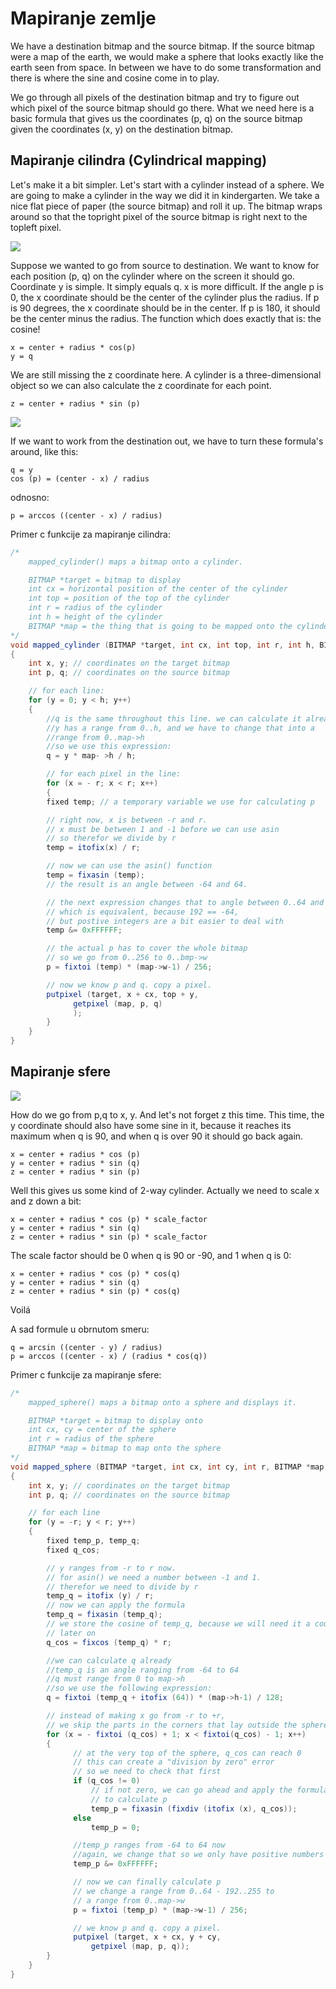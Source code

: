 # Mapiranje zemlje

We have a destination bitmap and the source bitmap. If the source bitmap were a map of the earth, we would make a sphere that looks exactly like the earth seen from space. In between we have to do some transformation and there is where the sine and cosine come in to play.

We go through all pixels of the destination bitmap and try to figure out which pixel of the source bitmap should go there. What we need here is a basic formula that gives us the coordinates (p, q) on the source bitmap given the coordinates (x, y) on the destination bitmap.

## Mapiranje cilindra (Cylindrical mapping)

Let's make it a bit simpler. Let's start with a cylinder instead of a sphere. We are going to make a cylinder in the way we did it in kindergarten. We take a nice flat piece of paper (the source bitmap) and roll it up. The bitmap wraps around so that the topright pixel of the source bitmap is right next to the topleft pixel.

![](slike/mapiranje-cilindra.gif)

Suppose we wanted to go from source to destination. We want to know for each position (p, q) on the cylinder where on the screen it should go. Coordinate y is simple. It simply equals q. x is more difficult. If the angle p is 0, the x coordinate should be the center of the cylinder plus the radius. If p is 90 degrees, the x coordinate should be in the center. If p is 180, it should be the center minus the radius. The function which does exactly that is: the cosine!

```
x = center + radius * cos(p)
y = q
```

We are still missing the z coordinate here. A cylinder is a three-dimensional object so we can also calculate the z coordinate for each point.
```
z = center + radius * sin (p)
```

![](slike/mapiranje-cilindra2.gif)

If we want to work from the destination out, we have to turn these formula's around, like this:
```
q = y
cos (p) = (center - x) / radius
```
odnosno:
```
p = arccos ((center - x) / radius)
```

Primer c funkcije za mapiranje cilindra:
```java
/*
    mapped_cylinder() maps a bitmap onto a cylinder.

    BITMAP *target = bitmap to display
    int cx = horizontal position of the center of the cylinder
    int top = position of the top of the cylinder
    int r = radius of the cylinder
    int h = height of the cylinder
    BITMAP *map = the thing that is going to be mapped onto the cylinder
*/
void mapped_cylinder (BITMAP *target, int cx, int top, int r, int h, BITMAP *map)
{    
    int x, y; // coordinates on the target bitmap
    int p, q; // coordinates on the source bitmap

    // for each line:
    for (y = 0; y < h; y++)
    {
        //q is the same throughout this line. we can calculate it already
        //y has a range from 0..h, and we have to change that into a
        //range from 0..map->h
        //so we use this expression:
        q = y * map- >h / h;

        // for each pixel in the line:
        for (x = - r; x < r; x++)
        {
        fixed temp; // a temporary variable we use for calculating p

        // right now, x is between -r and r.
        // x must be between 1 and -1 before we can use asin
        // so therefor we divide by r
        temp = itofix(x) / r;

        // now we can use the asin() function
        temp = fixasin (temp);
        // the result is an angle between -64 and 64.        

        // the next expression changes that to angle between 0..64 and 192..255,
        // which is equivalent, because 192 == -64,
        // but postive integers are a bit easier to deal with
        temp &= 0xFFFFFF;

        // the actual p has to cover the whole bitmap
        // so we go from 0..256 to 0..bmp->w
        p = fixtoi (temp) * (map->w-1) / 256;

        // now we know p and q. copy a pixel.
        putpixel (target, x + cx, top + y,
              getpixel (map, p, q)
              );
        }
    }
}
```

## Mapiranje sfere

![](slike/mapiranje-sfere.gif)

How do we go from p,q to x, y. And let's not forget z this time. This time, the y coordinate should also have some sine in it, because it reaches its maximum when q is 90, and when q is over 90 it should go back again.

```
x = center + radius * cos (p)
y = center + radius * sin (q)
z = center + radius * sin (p)
```

Well this gives us some kind of 2-way cylinder. Actually we need to scale x and z down a bit:
```
x = center + radius * cos (p) * scale_factor
y = center + radius * sin (q)
z = center + radius * sin (p) * scale_factor
```

The scale factor should be 0 when q is 90 or -90, and 1 when q is 0:

```
x = center + radius * cos (p) * cos(q)
y = center + radius * sin (q)
z = center + radius * sin (p) * cos(q)
```

Voilá

A sad formule u obrnutom smeru:
```
q = arcsin ((center - y) / radius)
p = arccos ((center - x) / (radius * cos(q))
```

Primer c funkcije za mapiranje sfere:
```java
/*
    mapped_sphere() maps a bitmap onto a sphere and displays it.

    BITMAP *target = bitmap to display onto
    int cx, cy = center of the sphere
    int r = radius of the sphere
    BITMAP *map = bitmap to map onto the sphere
*/
void mapped_sphere (BITMAP *target, int cx, int cy, int r, BITMAP *map)
{
    int x, y; // coordinates on the target bitmap
    int p, q; // coordinates on the source bitmap

    // for each line
    for (y = -r; y < r; y++)
    {         
        fixed temp_p, temp_q;
        fixed q_cos;

        // y ranges from -r to r now.
        // for asin() we need a number between -1 and 1.
        // therefor we need to divide by r
        temp_q = itofix (y) / r;
        // now we can apply the formula
        temp_q = fixasin (temp_q);        
        // we store the cosine of temp_q, because we will need it a couple of times
        // later on
        q_cos = fixcos (temp_q) * r;

        //we can calculate q already
        //temp_q is an angle ranging from -64 to 64
        //q must range from 0 to map->h
        //so we use the following expression:
        q = fixtoi (temp_q + itofix (64)) * (map->h-1) / 128;

        // instead of making x go from -r to +r,
        // we skip the parts in the corners that lay outside the sphere
        for (x = - fixtoi (q_cos) + 1; x < fixtoi(q_cos) - 1; x++)
        {
              // at the very top of the sphere, q_cos can reach 0
              // this can create a "division by zero" error
              // so we need to check that first
              if (q_cos != 0)
                  // if not zero, we can go ahead and apply the formula
                  // to calculate p
                  temp_p = fixasin (fixdiv (itofix (x), q_cos));
              else
                  temp_p = 0;

              //temp_p ranges from -64 to 64 now
              //again, we change that so we only have positive numbers
              temp_p &= 0xFFFFFF;

              // now we can finally calculate p
              // we change a range from 0..64 - 192..255 to
              // a range from 0..map->w
              p = fixtoi (temp_p) * (map->w-1) / 256;

              // we know p and q. copy a pixel.
              putpixel (target, x + cx, y + cy,
                  getpixel (map, p, q));
        }
    }
}
```
